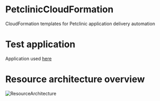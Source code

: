 # PetclinicCloudFormation
CloudFormation templates for Petclinic application delivery automation

# Test application
Application used [here](https://github.com/spring-projects/spring-petclinic)

# Resource architecture overview
![ResourceArchitecture](https://github.com/janisliepins/PetclinicCloudFormation/blob/develop/PetclinicResourceArchitecture.png)

